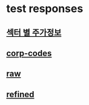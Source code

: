 # test responses

## [섹터 별 주가정보](./sector_13.json)

## [corp-codes](./corp-codes.json)

## [raw](./absolute-raw.json)

## [refined](./absolute-refined.json)
